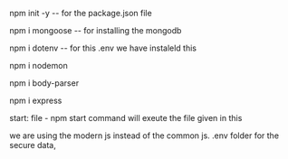 npm init -y -- for the package.json file 

npm i mongoose -- for installing the mongodb

npm i dotenv -- for this .env we have instaleld this

npm i nodemon

npm i body-parser

npm i express

start: file - npm start command will exeute the file given in this

we are using the modern js instead of the common js.
.env folder for the secure data, 
